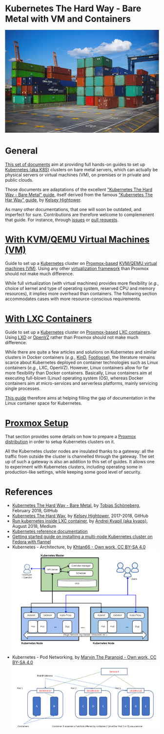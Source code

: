 Kubernetes The Hard Way - Bare Metal with VM and Containers
===========================================================

![Containers on Docks](https://github.com/cloud-helpers/kubernetes-hard-way-bare-metal/blob/master/img/Containers%20on%20Docks%20-%20Pixabay.jpg)

# General
[This set of documents](https://github.com/cloud-helpers/cloud-helpers/kubernetes-hard-way-bare-metal/blob/master/README.md)
aim at providing full hands-on guides to set up
[Kubernetes (aka K8S)](https://kubernetes.io) clusters on bare metal servers,
which can actually be physical servers or virtual machines (VM),
on premises or in private and public clouds.

Those documents are adaptations of the excellent
["Kubernetes The Hard Way - Bare Metal"
guide](https://github.com/Praqma/LearnKubernetes/blob/master/kamran/Kubernetes-The-Hard-Way-on-BareMetal.md),
itself derived from the famous
["Kubernetes The Har Way"
guide](https://github.com/kelseyhightower/kubernetes-the-hard-way),
by [Kelsey Hightower](https://github.com/kelseyhightower).

As many other documentations, that one will soon be outdated, and imperfect
for sure. Contributions are therefore welcome to complemenent that guide.
For instance, through
[issues](https://github.com/cloud-helpers/kubernetes-hard-way-bare-metal/issues) or
[pull requests](https://github.com/cloud-helpers/kubernetes-hard-way-bare-metal/pulls).

# [With KVM/QEMU Virtual Machines (VM)](https://github.com/cloud-helpers/kubernetes-hard-way-bare-metal/blob/master/kvm-qemu/README.md)
Guide to set up a [Kubernetes](https://kubernetes.io) cluster on
[Proxmox-based](https://www.proxmox.com/en/proxmox-ve/features)
[KVM/QEMU virtual machines (VM)](https://en.wikipedia.org/wiki/Kernel-based_Virtual_Machine).
Using any other
[virtualization framework](https://en.wikipedia.org/wiki/OS-level_virtualisation)
than Proxmox should not make much difference.

While full virtualization (with virtual machines) provides more flexibility
(_e.g._, choice of kernel and type of operating system, reserved CPU and
memory resources), it implies more overhead than containers.
The following section accommodates cases with more resource-conscious
requirements.

# [With LXC Containers](https://github.com/cloud-helpers/kubernetes-hard-way-bare-metal/blob/master/lxc/README.md)
Guide to set up a [Kubernetes](https://kubernetes.io) cluster on
[Proxmox-based](https://www.proxmox.com/en/proxmox-ve/features)
[LXC containers](https://linuxcontainers.org/#LXC).
Using [LXD](https://linuxcontainers.org/#LXD) or [OpenVZ](https://openvz.org)
rather than Proxmox should not make much difference.

While there are quite a few articles and solutions on Kubernetes and similar
clusters in Docker containers (_e.g._, [KinD](https://kind.sigs.k8s.io),
[Footloose](https://github.com/weaveworks/footloose)), the literature remains
scarce about Kubernetes deployed on container technologies
such as Linux containers (_e.g._, LXC, OpenVZ).
However, Linux containers allow for far more flexibility than Docker
containers. Basically, Linux containers aim at executing full-blown (Linux)
operating system (OS), whereas Docker containers aim at micro-services
and serverless platforms, mainly servicing single processes.

[This guide](https://github.com/cloud-helpers/cloud-helpers/kubernetes-hard-way-bare-metal/blob/master/lxc/README.md)
therefore aims at helping filling the gap of documentation in the
Linux container space for Kubernetes.

# [Proxmox Setup](https://github.com/cloud-helpers/kubernetes-hard-way-bare-metal/blob/master/proxmox/README.md)
That section provides some details on how to prepare a
[Proxmox distribution](https://pve.proxmox.com) in order
to setup Kubernetes clusters on it.

All the Kubernetes cluster nodes are insulated thanks to a gateway:
all the traffic from outside the cluster is channelled through the gateway.
The set up of such a gateway is also an addition to this set of guides.
It allows one to experiment with Kubernetes clusters, including operating
some in production-like settings, while keeping some good level of security.

# References
* [Kubernetes The Hard Way - Bare Metal](https://github.com/Praqma/LearnKubernetes/blob/master/kamran/Kubernetes-The-Hard-Way-on-BareMetal.md),
  by [Tobias Schöneberg](https://github.com/metas-ts),
  February 2018, GitHub
* [Kubernetes The Hard Way](https://github.com/kelseyhightower/kubernetes-the-hard-way),
  by [Kelsey Hightower](https://github.com/kelseyhightower),
  2017-2018, GitHub
* [Run kubernetes inside LXC container](https://medium.com/@kvaps/run-kubernetes-in-lxc-container-f04aa94b6c9c),
  by [Andrei Kvapil (aka kvaps)](https://medium.com/@kvaps),
  August 2018, Medium
* [Kubernetes reference documentation](https://kubernetes.io/docs/reference/)
* [Getting started guide on installing a multi-node Kubernetes cluster
  on Fedora with flannel](https://kubernetes.io/docs/getting-started-guides/fedora/flannel_multi_node_cluster/)
* Kubernetes - Architecture, by
  [Khtan66 - Own work, CC BY-SA 4.0](https://commons.wikimedia.org/w/index.php?curid=53571935)
  ![Kubernetes - Architecture](https://github.com/cloud-helpers/kubernetes-hard-way-bare-metal/blob/master/lxc/img/Kubernetes%20-%20Architecture.png "Kubernetes - Architecture")
* Kubernetes - Pod Networking, by
  [Marvin The Paranoid - Own work, CC BY-SA 4.0](https://commons.wikimedia.org/w/index.php?curid=75140812)
  ![Kubernetes - Pod Networking](https://github.com/cloud-helpers/kubernetes-hard-way-bare-metal/blob/master/lxc/img/Kubernetes%20-%20Pod%20Networking.png "Kubernetes - Pod Networking")


